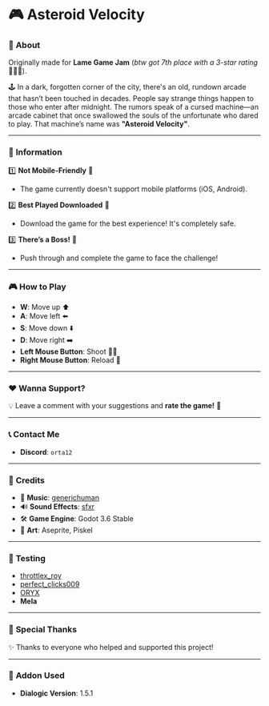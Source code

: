 # 🎮 **Asteroid Velocity**  

### 🌟 **About**  
Originally made for **Lame Game Jam** (*btw got 7th place with a 3-star rating* 🌟🌟🌟).  

🕹️ In a dark, forgotten corner of the city, there's an old, rundown arcade that hasn’t been touched in decades. People say strange things happen to those who enter after midnight. The rumors speak of a cursed machine—an arcade cabinet that once swallowed the souls of the unfortunate who dared to play. That machine’s name was **"Asteroid Velocity"**.  

---

### 📝 **Information**  
1️⃣ **Not Mobile-Friendly** 📵  
   - The game currently doesn't support mobile platforms (iOS, Android).  

2️⃣ **Best Played Downloaded** 💾  
   - Download the game for the best experience! It's completely safe.  

3️⃣ **There’s a Boss!** 👾  
   - Push through and complete the game to face the challenge!  

---

### 🎮 **How to Play**  
- **W**: Move up ⬆️  
- **A**: Move left ⬅️  
- **S**: Move down ⬇️  
- **D**: Move right ➡️  
- **Left Mouse Button**: Shoot 🛑🔫  
- **Right Mouse Button**: Reload 🔄  

---

### ❤️ **Wanna Support?**  
💡 Leave a comment with your suggestions and **rate the game!** 🌟  

---

### 📞 **Contact Me**  
- **Discord**: `orta12`  

---

### 👏 **Credits**  
- 🎵 **Music**: [generichuman](https://g3neric-human.itch.io/)  
- 🔊 **Sound Effects**: [sfxr](https://sfxr.me/)  
- 🛠️ **Game Engine**: Godot 3.6 Stable  
- 🎨 **Art**: Aseprite, Piskel  

---

### 🧪 **Testing**  
- [throttlex_roy](https://www.instagram.com/throttlex_roy)  
- [perfect_clicks009](https://www.instagram.com/perfect_clicks009)  
- [ORYX](https://allmylinks.com/oryx-dev)  
- **Mela**  

---

### 🙏 **Special Thanks**  
✨ Thanks to everyone who helped and supported this project!  

---

### 🔧 **Addon Used**  
- **Dialogic Version**: 1.5.1  

